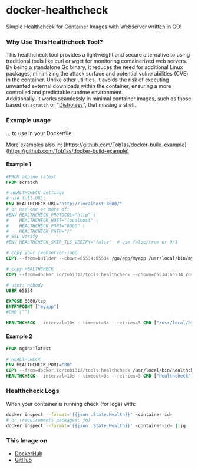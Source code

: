 # docker-healthcheck
Simple Healthcheck for Container Images with Webserver written in GO!

### Why Use This Healthcheck Tool?

This healthcheck tool provides a lightweight and secure alternative to using traditional tools like curl or wget for monitoring containerized web servers. By being a standalone Go binary, it reduces the need for additional Linux packages, minimizing the attack surface and potential vulnerabilities (CVE) in the container. Unlike other utilities, it avoids the risk of executing unwanted external downloads within the container, ensuring a more controlled and predictable runtime environment.  
Additionally, it works seamlessly in minimal container images, such as those based on `scratch` or "[Distroless](https://github.com/GoogleContainerTools/distroless)", that missing a shell.

### Example usage

... to use in your Dockerfile.  

More examples also in: [https://github.com/Tob1as/docker-build-example](https://github.com/Tob1as/docker-build-example)   

#### Example 1

```dockerfile
#FROM alpine:latest
FROM scratch

# HEALTHCHECK Settings
# use full URL:
ENV HEALTHCHECK_URL="http://localhost:8080/"
# or use one or more of:
#ENV HEALTHCHECK_PROTOCOL="http" \
#    HEALTHCHECK_HOST="localhost" \
#    HEALTHCHECK_PORT="8080" \
#    HEALTHCHECK_PATH="/"
# SSL verify
#ENV HEALTHCHECK_SKIP_TLS_VERIFY="false"  # use false/true or 0/1

# copy your (webserver-)app
COPY --from=builder --chown=65534:65534 /go/app/myapp /usr/local/bin/myapp

# copy HEALTHCHECK
COPY --from=docker.io/tobi312/tools:healthcheck --chown=65534:65534 /usr/local/bin/healthcheck /usr/local/bin/healthcheck

# user: nobody
USER 65534

EXPOSE 8080/tcp
ENTRYPOINT ["myapp"]
#CMD [""]

HEALTHCHECK --interval=10s --timeout=3s --retries=3 CMD ["/usr/local/bin/healthcheck"]
```

#### Example 2

```dockerfile
FROM nginx:latest

# HEALTHCHECK
ENV HEALTHCHECK_PORT="80"
COPY --from=docker.io/tobi312/tools:healthcheck /usr/local/bin/healthcheck /usr/local/bin/healthcheck
HEALTHCHECK --interval=10s --timeout=3s --retries=3 CMD ["healthcheck"]
```

### Healthcheck Logs

When your container is running check (for logs) with:
```sh
docker inspect --format='{{json .State.Health}}' <container-id>
# or (requirements packages: jq)
docker inspect --format='{{json .State.Health}}' <container-id> | jq
```

### This Image on
* [DockerHub](https://hub.docker.com/r/tobi312/tools)
* [GitHub](https://github.com/Tob1as/docker-healthcheck)